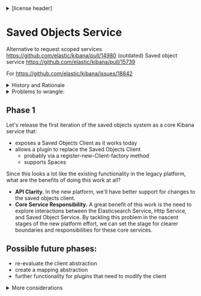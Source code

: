 <details>
<summary>[license header]</summary>
 Licensed to Elasticsearch B.V. under one or more contributor
 license agreements. See the NOTICE file distributed with
 this work for additional information regarding copyright
 ownership. Elasticsearch B.V. licenses this file to you under
 the Apache License, Version 2.0 (the "License"); you may
 not use this file except in compliance with the License.
 You may obtain a copy of the License at

    http://www.apache.org/licenses/LICENSE-2.0

 Unless required by applicable law or agreed to in writing,
 software distributed under the License is distributed on an
 "AS IS" BASIS, WITHOUT WARRANTIES OR CONDITIONS OF ANY
 KIND, either express or implied.  See the License for the
 specific language governing permissions and limitations
 under the License.
</details>

Saved Objects Service
=========
Alternative to request scoped services https://github.com/elastic/kibana/pull/14980
(outdated) Saved object service https://github.com/elastic/kibana/pull/15739

For https://github.com/elastic/kibana/issues/18842

<details>
<summary>History and Rationale</summary>

History:
---------
These were times we made an effort to create one set of abstractions for saved objects.
  - tribe node support
  - compatibility layer for Kibana 5.6 and 6+ to work with single and multiple type indices

Why now?
---------
 - New things need a standard set of abstractions for saved objects
   - Global extensions to SOS (Saved Objects Service):
     - [OLS](https://github.com/elastic/kibana/issues/18473): when Security is enabled all requests to saved objects need to be scoped to a user
     - Spaces: when Spaces are enabled all requests to saved objects need to be scoped by space
     - migrations
     - tags
   - Users of SOS that should be able to consume those global extensions:
     - logstash pipelines
     - canvas workpads
     - reporting jobs
 - Stop the abstractions leaking into the rest of Kibana
     - When we create tags/ols/etc, let's do it through the new abstractions
     - We solve the problem of new features not clobbering one another
</details>

<details>
<summary>Problems to wrangle:</summary>

OSS Kibana
---------
The saved objects service and all its exposed APIs exist in open source Kibana, but many X-Pack plugins may need a version of the saved objects client that does a little more. This means that the saved objects service needs to allow plugins to modify or create a new saved objects client that will then be used for all requests thereafter. In addition, just as with all OSS, the code which exists in OSS Kibana cannot assume or reference any X-Pack specific entities that may use it. So all this functionality has to be as generic as possible.

X-Pack Security
---------
Security needs to control authorization for a client request to read or write saved objects. In the legacy platform, Security currently checks whether the logged in user has privileges to execute the saved object request before every action possible for a saved object. The way that Security does this check is by replacing the client with a whole different one that contains these checks.

OLS (object level security) is the concept that describes this security feature.

What if the saved objects service API could provide a way to register a before-hook that the Security plugin could leverage for its privilege checks? Would this be flexible enough for Security's needs? Would it be making too much of an assumption about users of the Saved Objects Service? And, somewhat more dire, would it allow competitors of Kibana to readily integrate their own Security solution, and would that be strategically more unsound than an approach where any changes to the client require completely replacing it with a fully functional solution?

X-Pack Spaces
---------
[Spaces issue](https://github.com/elastic/x-pack-kibana/issues/774)

When Spaces are enabled, all requests have the new current space context, which is stored in the URL. Saved objects are claimed in some space, whether explicitly or via the default space. Thus the saved object client needs to somehow be aware that this new context is a factor in every request to saved objects.

Spaces need to interact with saved objects in the same way that OLS does, the main difference being that where OLS uses users and roles, Spaces use `space_id`.

From a saved object standpoint, Spaces will be represented as individual saved objects of type `space` and other saved objects, like `dashboard`s, `index_pattern`s, `visualization`s, and `saved_search`es, will have a `space_id` stored on them.

Saved Objects that don't have `space_id` are available in the default space, which is a virtual concept rather than a literal one, since there is no space object that represents the default space.

Spaces + Security
---------
Spaces is going to be available in X-Pack Basic, and therefore there needs to be an OSS version of the saved objects client that doesn't have anything to do with spaces or security; and when X-Pack is used, the saved objects client needs to be able to change.

With just Spaces enabled but Security disabled, the saved objects client needs to accept a new `space_id` context. This can be as simple as an optional parameter. It doesn't seem like a whole new saved object client needs to be created just to scope its requests to a Space.

With both Spaces and Security enabled, we'll need a saved object client that performs the extra authentication (`has privileges`) checks for all read/write access, but it cannot clobber the existing context that Spaces has required. There may need to be a way to apply changes to the saved objects client in an _ordered_ way. Here, it does seem like a whole new saved object client _might_ be needed, or else some flexible way to extend some or all methods of the saved object client to perform the extra checks that doesn't open the door for unexpected behavior.

- [ ] X-Pack Migrations
- [ ] Tags
</details>

Phase 1
-------
Let's release the first iteration of the saved objects system as a core Kibana service that:
* exposes a Saved Objects Client as it works today
* allows a plugin to replace the Saved Objects Client
  * probably via a register-new-Client-factory method
  * supports Spaces

Since this looks a lot like the existing functionality in the legacy platform, what are the benefits of doing this work at all?
* **API Clarity.** In the new platform, we'll have better support for changes to the saved objects client.
* **Core Service Responsibility.** A great benefit of this work is the need to explore interactions between the Elasticsearch Service, Http Service, and Saved Object Service. By tackling this problem in the nascent stages of the new platform effort, we can set the stage for clearer boundaries and responsibilities for these core services.

Possible future phases:
----------
- re-evaluate the client abstraction
- create a mapping abstraction
- further functionality for plugins that need to modify the client

<details>
<summary>More considerations</summary>

Saved Objects Client
-----------

Some needs:
* a way to register new types specified by other systems
* type-checking for all operations
* integration with a background tasks service that needs saved object access
* validation for arguments to the client crud methods

Kibana, Plugins, Saved Objects System startup
---------
We believe the system should start up similarly to a daemon, around when Kibana starts up. This way, we can identify problems sooner, at setup time rather than when we write saved objects. We can also startup the various clients (which would be the daemons) that listen for and handle reads and writes properly. The consumers of the Saved Objects Service also then don't have to care about storage location for saved objects. Their startup functions can handle that.

If the system starts up like a daemon, then there could be an initial saved object client that's created as an Observable. In OSS Kibana this client probably doesn't need to change for each request or when some plugins are enabled/disabled. However when certain X-Pack plugins are enabled, we do need to allow changes to be made to the client, via Spaces and Security. So that means the saved object system needs to allow plugins to instruct the system to create a saved object client for each request that specifically cares about the context of that request.

Storage - Logstash, Reporting, Beats
---------
**Note about Monitoring:** We can't handle monitoring data within the Saved Objects System. Elasticsearch has to own these.

If all that is done gracefully, then storage becomes an implementation detail. We don't need to limit ourselves to a single `.kibana` index. We have a system that migrates, applies OLS, has reliable abstractions for saved objects.

In X-Pack, we may also be able to leverage the upcoming life-cycle management feature provided by Elasticsearch to manage reporting indices. (More on this as details arrive.)

Index Life-cycle Management
---------

When you define a type through our saved object system, as part of that type configuration, you describe the storage behaviors for that type. Certain types, like reporting jobs (noisy) can be balanced across weekly indices, and less noisy dashboards can be dumped into the `.kibana` index, for example. The index where these things are stored are up to us.

If and when Elasticsearch life-cycle management arrives, we might offload the multi-index issue to Elasticsearch, and Saved Objects Service can simply not worry about that. It can simply use an alias per type or per app that is resolved on the Elasticsearch side. That storage strategy or location is then locked to the consumer specifying the behavior and type (in this case, the plugin).

The user can access their data, but all their admin data, for the sake of consuming Kibana features, is done through the Saved Object Service. A whole index needs to opt into being managed by Kibana; it cannot be some part of documents of an index. An index is either managed by Kibana or not. That index then gets OLS, migration support, tags, all the features that the Saved Object System can incorporate.

Some implementation questions
---------
### Performance
Is slowness an issue for migrating mappings for five years worth of reporting jobs?

Even if we did a fallback to a `_reindex` or some ES API, that should still be an implementation detail. User says "I want a performant migration" which means user isn't modifying the actual Kibana objects in ES, or touching any Kibana primitives. We'll doing that behind the scenes.

### X-Pack Indices
X-Pack-Elasticsearch manages monitoring, beats, logstash indices. So now these have to be managed by Kibana? Monitoring cannot fall under this model because monitoring indices need to be able to be created at any time, not just when Kibana can do it.

If Kibana manages an index, it also has to manage that index's creation.

### Current search/find in Saved Object Client
Search/find saved objects is very simple. The Saved Object Service could provide more capabilities to build a more interesting search query.

### Integration testing
This approach makes it really easy to test the clients exposed by the Saved Object System. Start up saved object service, take a client from it, do a bunch of integration testing on it without ever running other plugins or Kibana itself. This would be relatively low level integration testing: only testing the interface between that client and Elasticsearch. (We'd have other larger swaths of Kibana getting integration tested.)

### Security plugin + http service
Plugins can specify which other plugins and core Kibana services they need. Each of those needs (dependencies) has its own contract, its finite set of methods it exposes.

The Security Plugin could get information from any incoming request, i.e. the `space_id` from the url, and then provide a new saved object client that wraps/contains that information. That way the handler for the request, within a plugin or within Kibana core, has access to a saved object client that has all the information it needs to access saved objects according to the current Space.

Kibana core still needs to provide the http service containing the saved object client, but it needs to have a way to register a function that's invoked every time a request comes in. The Security Plugin can be the thing that hooks into the http service's saved object client, and add stuff like request headers (from which we get the current user) and space information.

Implementation Ideas
---------
Do the Migrations client and Saved Object client share important internal details? Can they be exposed by separate services?

The different things we want plugins to configure for saved objects:

**Migrations.** A plugin can specify Migrations as a dependency. It can call a method `migrationsClient.registerMigration()` or something, that takes in a name and an action to run, for example.

**Http service.** The Http Service could provide certain clients to every handler function, such as the Saved Object Service and Elasticsearch Service, and possibly also the Migration Client/Service. This has the benefit of making it hard for people (users, developers) to call the Saved Object and Elasticsearch services outside of the context of a request. It doesn't make sense to allow that.

### Context
It's clear to me that we need some kind of object that stores only the details from the current request that are relevant to accessing the Saved Objects System. In OSS Kibana, this is likely an empty object. When X-Pack is enabled, it will consist of at most (that I can think of right now) these items:
* request headers that contain the current user (for Security)
* request Url that contains the current space id (for Spaces)

We can use this context like so. Register an endpoint along with the handler for that endpoint. Define the handler to explicitly pass the context to the saved object client factory (contained within the saved object service). The handler then provides the saved object client scoped to the right context.

For example, define a plugin that has only dependencies on Kibana core, and no other plugin dependencies. (Very simplified code example)

```js
// baz/index.js
import { KibanaPluginConfig } from '@kbn/types';
import { registerEndpoints } from './register_endpoints';

export const plugin: KibanaPluginConfig<{}> = {
  plugin: kibana => {
    // Grab components you need from Kibana core
    const { http } = kibana;

    // Register a router upon which to attach handlers
    const router = http.createAndRegisterRouter('/api/baz');

    // Start defining handlers
    registerEndpoints(router);
  },
};

```

Registering an endpoint lets you define what to expect from the request, validating those parts of the request, and how to handle the request. The handler can define a Saved Object Client

```js
// baz/api.js
export function registerEndpoints(
  router: Router
) {
  router.get(
    {
      path: '/:type',
      validate: schema => ({
        ...
      }),
    },
    async (req, res, coreServices) => {
      // Only what's validated is offered on request object
      const { ... } = req;

      // Use some services provided
      const {
        esService: elasticsearch,
        soService: savedObjects,
      } = coreServices;

      // Use a Data Client scoped to a request, given its headers
      const esClient = await esService.getScopedDataClient(req.headers);

      // Use a Saved Object Client scoped to a context
      const soClient = await soService.getScopedClient({
        user:  getUser(req.headers),
        space: getSpace(req.url),
      });

      // Initialize a service that uses some clients
      const bazService = new BazService(esClient, soClient);

      ...

  );
}
```

To see an implementation of ElasticsearchService and the different ways we can provide Elasticsearch via an Admin or Data Client, peruse [this directory](https://github.com/elastic/kibana/tree/new-platform/platform/src/server/elasticsearch).

One way the Http Service can know what to provide in its `coreServices` collection in every handler, is by allowing entities (plugins, services) to register their services with the Http Service.

```js
// saved_objects/index.js
import { KibanaPluginConfig } from '@kbn/types';

export const plugin: KibanaPluginConfig<{}> = {
  plugin: kibana => {
    const { http } = kibana;

    http.registerService('savedObjects', {
      getClient: () => {
        // for OSS Kibana, without Security or Spaces
      },
      getScopedClient: (context) => {
        const { user, space } = context;
        ...
      }
    });
  },
};
```

```js
// elasticsearch/index.js
...
    http.registerService('elasticsearch', {
      getUnscopedClient: () => {
        // what is this for?
      },
      getScopedDataClient()
        // for most calls
        // uses request.headers.authorization
    });
```

Inside of the Security plugin we can replace the core services by registering new ones.

```js
// security/index.js
...
  // Elasticsearch already has a way to get a scoped data client,
  // so Security can just return that.
  http.registerService('elasticsearch', (request) => {
    return {
      getDataClient: elasticsearch.getScopedDataClient,
      //getAdminClient unchanged
    };
  });
```

Court's draft
---------
 - originally sketched around how OLS can use nested saved object references
   - formal notion of types
   - the store itself, not just .kibana
 - configure saved objects client
 - define ownership of SO types at plugin boundaries
 - define storage/mapping/settings by type (e.g. for reporting)
 - the above can be used for:
   - migrations
   - import/export

How would a tag plugin work? It could give me saved objects and invoke a function that lets me decorate saved objects with tags. We probably want to do validation, error if tags are already decorated. Then expose a generic tags API. Register a router on the http service, which is provided by Kibana core. The handler grabs the saved object client from Kibana core (probably), which is initialized with request headers and an elasticsearch service (exposed by Kibana core also). You then do a normal `find` operation on tag. Wire it up so that the `find` function knows the passed in type is tag.

**Security plugin.** Configure it with some complicated OLS metadata in `registerSavedObjectMetadata`. Start up security plugin. Wire into the core saved object service. Apply your extensions. `registerFindMiddleware` to inject Security specific hooks into the `find` method in the saved objects service. Like additional filters for every find, update, or create request. Doesn't have to be this implementation, but some way to hook into existing saved object methods and inject some extra stuff a plugin may need to do.

**Dashboards.** If you have no global concerns, but you have a subset of objects of a particular type that you care about, like dashboard plugin, you can specify a schema for the new type and tell the saved objects service about it. And that type will now be available. Dashboard type has dependency on visualization type, so you do `const visualizationtype = vizDep.getSavedObjectType()`, where `vizDep` is pulled out of dependencies. Need to be able to specify validation rules for the new type defined for a plugin.

A lot of features depend on how saved objects service is implemented, but OLS cannot be blocked on this.
Is there a way I could write a shell of Saved Objects Service that lets migrations be exposed before the core of saved objects system is written? I don't know. It will have dependencies on the internals.


Develop the core internal service and how it gets plugged. The migrations client just fits into that. What the migration client exposes is probably totally separate from what the core service needs to care about. But again, what it uses internally will matter in the design of both the core service and the migrations client.


OSS vs X-Pack
---------
There may be a set of extension points that only make sense for X-Pack, particularly Security, so some of this project could live in X-Pack. We don't want Dashboards to say, "oh, you have X-Pack installed, so add tags to dashboards." If that needs to happen, it should go through something that lives entirely within X-Pack.

Tagging
---------
Wait until the core service is done. So it's blocked on it. The discussion blew up around Tags and Security. Now Tags are "Security Groups." Better that it's on hold for the moment so when we dive back into tagging its scope will be clearer.

Nesting problem
---------
Dashboard shouldn't create a dependency between its dashboard object and visualize object. So we use DI to resolve that. The visualize plugin exposes on its contract the schemas that dashboards can use. It's possible the user could get all visualizations by going through a "dashboard" plugin, without specifying a dependency on the visualize plugin. It would be really nice to somehow prevent this. But at least in our implementation we should define the dependency so that it's not normally possible. What visualizations come back via the dashboard plugin should be from methods exposed by the visualize plugin.

</details>
